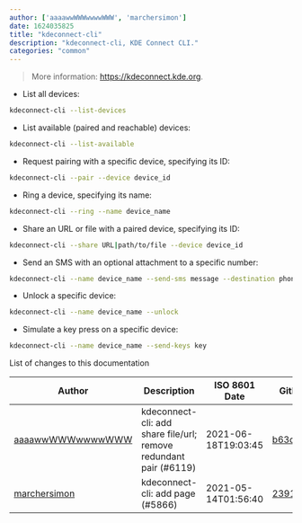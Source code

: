 ```yaml
---
author: ['aaaawwWWWwwwwWWW', 'marchersimon']
date: 1624035825
title: "kdeconnect-cli"
description: "kdeconnect-cli, KDE Connect CLI."
categories: "common"
---
```

> More information: <https://kdeconnect.kde.org>.

- List all devices:

```bash
kdeconnect-cli --list-devices
```

- List available (paired and reachable) devices:

```bash
kdeconnect-cli --list-available
```

- Request pairing with a specific device, specifying its ID:

```bash
kdeconnect-cli --pair --device device_id
```

- Ring a device, specifying its name:

```bash
kdeconnect-cli --ring --name device_name
```

- Share an URL or file with a paired device, specifying its ID:

```bash
kdeconnect-cli --share URL|path/to/file --device device_id
```

- Send an SMS with an optional attachment to a specific number:

```bash
kdeconnect-cli --name device_name --send-sms message --destination phone_number --attachment path/to/file
```

- Unlock a specific device:

```bash
kdeconnect-cli --name device_name --unlock
```

- Simulate a key press on a specific device:

```bash
kdeconnect-cli --name device_name --send-keys key
```
List of changes to this documentation


Author | Description | ISO 8601 Date | GitHub link
------|-----|-----|-----
[aaaawwWWWwwwwWWW](mailto:73749744+aaaawwWWWwwwwWWW@users.noreply.github.com) | kdeconnect-cli: add share file/url; remove redundant pair (#6119) | 2021-06-18T19:03:45 | [b63dc1abf0f4](https://github.com/tldr-pages/tldr/commit/b63dc1abf0f4735f053cea3c1e85a7d62275c9d8)
[marchersimon](mailto:50295997+marchersimon@users.noreply.github.com) | kdeconnect-cli: add page (#5866) | 2021-05-14T01:56:40 | [2391ffcc926c](https://github.com/tldr-pages/tldr/commit/2391ffcc926c048db6cdb7fc216515cdeea55c52)

